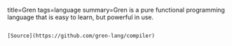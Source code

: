 title=Gren
tags=language
summary=Gren is a pure functional programming language that is easy to learn, but powerful in use.
~~~~~~

[Source](https://github.com/gren-lang/compiler)

